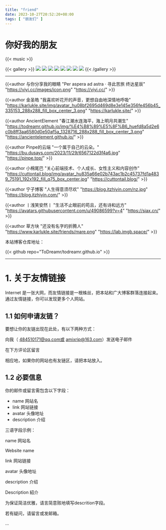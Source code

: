 ```yaml
---
title: "friend"
date: 2023-10-27T20:52:20+08:00
tags: [ "朋友们" ]
---
```


# 你好我的朋友

{{< music >}}

{{< gallery >}}
<img src="/annimation/00c5d137d784bc3bfe3eff297b75fee3d0fd36ca_raw.jpg" class="grid-w50 md:grid-w33 xl:grid-w25" />
<img src="/annimation/4bc6316e3c2b6e7d2430d8dea5c8a550d786b400_raw.jpg" class="grid-w50 md:grid-w33 xl:grid-w25" />
<img src="/annimation/8249ab3773c37a879f751a96f360ba5becd446cf_raw.jpg" class="grid-w50 md:grid-w33 xl:grid-w25" />
<img src="/annimation/4982480f018dd2a6a3c99d5028ae3dabdeafccde_raw.jpg" class="grid-w50 md:grid-w33 xl:grid-w25" />
<img src="/annimation/1677508154920.jpeg" class="grid-w50 md:grid-w33 xl:grid-w25" />
<img src="/annimation/f8f11ac5c8e256a2078ac9aefe9d84848a82f176_raw.jpg" class="grid-w50 md:grid-w33 xl:grid-w25" />
<img src="/annimation/98933dea14584cf9e3261cc97340e922cdc25e1e_raw.jpg" class="grid-w50 md:grid-w33 xl:grid-w25" />
<img src="/annimation/f87863096f3c39b5388202d6c910f951b98fc9a2_raw.jpg" class="grid-w50 md:grid-w33 xl:grid-w25" />
{{< /gallery >}}

<hr/>

{{<author 与你分享我的眼睛  "Per aspera ad astra · 寻此苦旅 终达星辰" "https://viyi.cc/images/icon.png" "https://viyi.cc/" >}}

{{<author 金圣皓 "我喜欢听花开的声音，更想自由地深情地呼吸" "https://karlukle.site/img/avatar_hu08bf2695d469d8e3e145e356fe456b45_335153_288x288_fill_box_center_3.png" "https://karlukle.site/" >}}

<!-- {{<author  z3475 "泛 ACGN 爱好者，喜欢业余写点小作品改善生活" "https://z3475.work/rebirth/images/avatar.png" "https://z3475.work/" >}} -->

{{<author AncientElement "春江潮水连海平，海上明月共潮生" "https://todreamr.github.io/img/%E4%B8%89%E5%8F%B6_huefd8a5d2e6c0b8ff3aa6580d0e50af5a_1328716_288x288_fill_box_center_3.png" "https://ancientelement.github.io/" >}}

[//]: # ({{<author fansea "目标明确，只管去做" "https://fansea.gitee.io/fansea.png" "https://fansea.gitee.io/" >}})

{{<author Pinpe的云端 "一个属于自己的云朵。" "https://bu.dusays.com/2023/11/29/6567122d3f4a6.jpg" "https://pinpe.top/" >}}

{{<author 小棉尾巴 "关心前端技术、个人成长、女性主义和内容创作" "https://cuttontail.blog/img/avatar_hu835a66e02b743ac1b2c45737fd1a4839_75191_192x192_fill_q75_box_center.jpg" "https://cuttontail.blog/" >}}

{{<author 宁子博客 "人生得意须尽欢" "https://blog.itzhiyin.com/nz.jpg" "https://blog.itzhiyin.com/" >}}

{{<author  丨浅笑安然丨 "生活不止眼前的苟且，还有诗和远方" "https://avatars.githubusercontent.com/u/49086599?v=4" "https://siax.cn/" >}}

{{<author  草方块 "还没有名字的折腾人" "https://www.karlukle.site/friends/mare.png" "https://lab.imgb.space/" >}}




本站博客仓库地址：

{{< github repo="ToDreamr/todreamr.github.io" >}}

<hr/>

# 1. 关于友情链接

Internet 是一张大网，而友情链接是一根蛛丝，把本站和广大博客群落连接起来。通过友情链接，你可以发现更多个人网站。

## 1.1 如何申请友链？

要想让你的友链出现在此处，有以下两种方式：

向我（ 484510171@qq.com或 amixrip@163.com）发送电子邮件

在下方评论区留言

相应地，如果你的网站也有友链区，请把本站放入。

## 1.2 必要信息

你的邮件或留言需包含以下字段：


* name	网站名
* link	网站链接
* avatar	头像地址
* description	介绍


三语字段示例：

name	网站名

Website name

link	网站链接


avatar	头像地址

description	介绍

Description 紹介

为保证简洁优雅，请言简意赅地填写descrition字段。

若有疑问，请留言或发邮箱。

...
